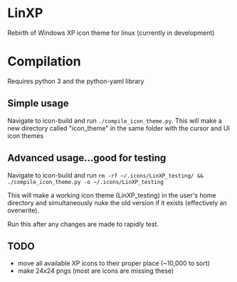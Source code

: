 # LinXP
Rebirth of Windows XP icon theme for linux (currently in development)

# Compilation

Requires python 3 and the python-yaml library

## Simple usage

Navigate to icon-build and run `./compile_icon_theme.py`. This will make a new
directory called "icon_theme" in the same folder with the cursor and UI icon
themes

## Advanced usage...good for testing

Navigate to icon-build and run `rm -rf ~/.icons/LinXP_testing/ && ./compile_icon_theme.py -o ~/.icons/LinXP_testing`

This will make a working icon theme (LinXP_testing) in the user's home directory
and simultaneously nuke the old version if it exists (effectively an overwrite).

Run this after any changes are made to rapidly test.

## TODO
* move all available XP icons to their proper place (~10,000 to sort)
* make 24x24 pngs (most are icons are missing these)

